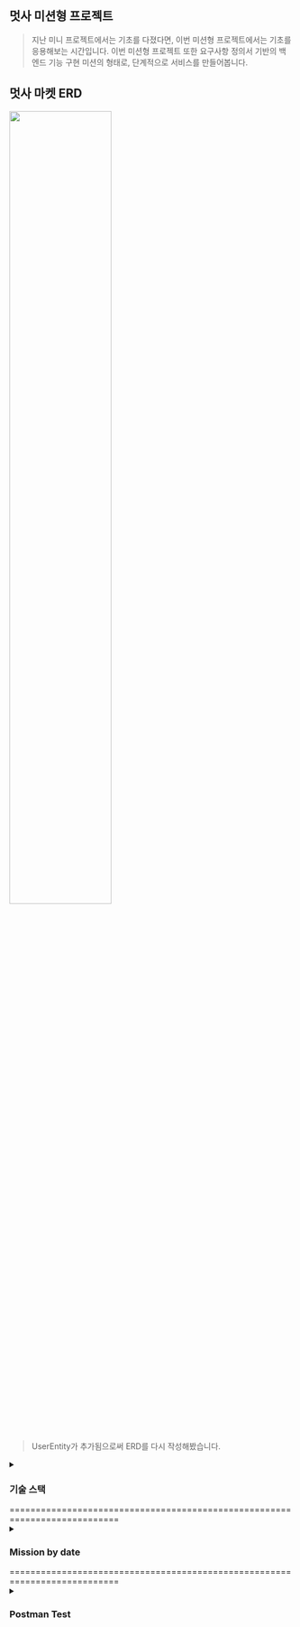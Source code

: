 ## 멋사 미션형 프로젝트
> 지난 미니 프로젝트에서는 기초를 다졌다면, 이번 미션형 프로젝트에서는 기초를 응용해보는 시간입니다.
> 이번 미션형 프로젝트 또한 요구사항 정의서 기반의 백엔드 기능 구현 미션의 형태로, 단계적으로 서비스를 만들어봅니다. 

## 멋사 마켓 ERD

<img width="60%" src="https://github.com/likelion-backend-5th/Project_1_KimMinGyun/assets/86220874/8d27da88-7754-4de1-8dff-4ee95fbafd19"/>

> UserEntity가 추가됨으로써 ERD를 다시 작성해봤습니다.

<details>
<summary>  
      
  ### 기술 스택 
</summary>

<img src="https://img.shields.io/badge/Spring Boot-6DB33F?style=for-the-badge&logo=Spring Boot&logoColor=red"><img src="https://img.shields.io/badge/intellijidea-000000F?style=for-the-badge&logo=Spring Boot&logoColor=black">   
</details>
===========================================================================
<details>
   
<summary>  
      
  ### Mission by date
</summary>

### Day1

```sh
1. 사용자는 **회원가입**을 진행할 수 있다.
    - 회원가입에 필요한 정보는 아이디와 비밀번호가 필수이다.
    - 부수적으로 전화번호, 이메일, 주소 정보를 기입할 수 있다.
    - 이에 필요한 사용자 Entity는 직접 작성하도록 한다.
    
2. **아이디 비밀번호**를 통해 로그인을 할 수 있어야 한다.
    
    
3. 아이디 비밀번호를 통해 로그인에 성공하면, **JWT가 발급**된다. 이 JWT를 소유하고 있을 경우 **인증**이 필요한 서비스에 접근이 가능해 진다.
    - 인증이 필요한 서비스는 추후(미션 후반부) 정의한다.
    
4. JWT를 받은 서비스는 **사용자가 누구인지** 사용자 **Entity를 기준**으로 정확하게 판단할 수 있어야 한다.
```

### (요구사항 구현하기 위해 집중한 부분, 변경하거나 추가한 부분)
* 1 
    * 필수 정보인 아이디, 비밀번호에 부수적으로 전화번호, 이메일, 주소 정보를 기입해야해서 UserDetails를 implements한 
      CustomUserDetails를 작성하였다.
    * 이에 필요한 UserEntity를 작성하였다.
    * 필수 정보인 username 과 password는 nullable = false를 하였고, username은 중복이 되면 안되기 때문에 unique 속성도 부여하였다.
    * 회원가입은 TokenController의 Post token/register로 진행할 수 있다.
 
 * 2 
    * 아이디 / 비밀번호로 로그인하기 위해서 JwtRequestDto를 활용하였다.
      
 * 3
    * 로그인에 성공하면 JWT가 발급되는데, TokenController의 Post token/issue로 진행할 수 있다.
    * username과 password가 일치하면 token을 생성하고 부여해준다
      
 * 4 
    * TokenController의 Post token/check로 사용자가 누구인지 확인할 수 있다.
    * Authorization bearer 부분에 토큰을 넣어줌으로써 username을 반환한다.        
            
===========================================================================

### Day2

```sh
1. 아이디와 비밀번호를 필요로 했던 테이블들은 실제 사용자 Record에 대응되도록 ERD를 수정하자.
    - ERD 수정과 함께 해당 정보를 적당히 표현할 수 있도록 Entity를 재작성하자.
    - 그리고 ORM의 기능을 충실히 사용할 수 있도록 어노테이션을 활용한다.
    
2. 다른 작성한 Entity도 변경을 진행한다.
    - 서로 참조하고 있는 테이블 관계가 있다면, 해당 사항이 표현될 수 있도록 Entity를 재작성한다.
```

* 1(UserEntity) 
    * 맨 위에 첨부해둔 ERD에 맞춰 엔티티를 수정하였다.
    * BaseEntity를 상속받은 UserEntity를 만들어줌으로써 createdAt, updatedAt 속성이 추가되었다.
    * 엔티티들과 연관을 맺을때 생기는 중간 매핑 테이블을 없애기위해 @JoinColumn을 이용하여 어떤 컬럼으로 조인을 할지 지정해주었다
    * 그리고 cascade-remove를 설정해 user 데이터가 지워질 때, 그 user가 포함된 데이터를 같이 지워지도록 하였다.

* 2(OtherEntities) 
    * 맨 위에 첨부해둔 ERD에 맞춰 엔티티를 수정하였다.
    * UserEntity에서 @OneToMany를 맺어주었지만, 다른 엔티티에서도 @ManyToOne을 이용하여 양방향으로 매핑을 해주겠다.
    * Many 쪽에 FK가 생기기 때문에, 어느 엔티티에서 연관 엔티티가 필요한지를 생각하고 관계를 맺어주면 좋다.
    * 이 프로젝트에서는 보통 판매 게시글이나 댓글, 네고 글 에서 유저를 찾아서 @ManyToOne이 유용하지만, 양방향으로 관계를 맺어주었다.
    * @ManyToOne을 할 때, CascadeType.PERSIST, CascadeType.MERGE 기능도 추가하여 각각의 엔티티에서 삽입이나, 수정을 할 때
      One 쪽 엔티티에도 반영이 되게 설정해주었다.
      
===========================================================================

### Day3
```sh
1. 본래 “누구든지 열람할 수 있다”의 기능 목록은 사용자가 **인증하지 않은 상태**에서 사용할 수 있도록 한다.
    - 등록된 물품 정보는 누구든지 열람할 수 있다.
    - 등록된 댓글은 누구든지 열람할 수 있다.
    - 기타 기능들
    
2. 작성자와 비밀번호를 포함하는 데이터는 **인증된 사용자만 사용**할 수 있도록 한다.
    - 이때 해당하는 기능에 포함되는 아이디 비밀번호 정보는, 1일차에 새로 작성한 사용자 Entity와의 관계로 대체한다.
        - 물품 정보 등록 → 물품 정보와 사용자 관계 설정
        - 댓글 등록 → 댓글과 사용자 관계 설정
        - 기타 등등
    - 누구든지 중고 거래를 목적으로 물품에 대한 정보를 등록할 수 있다.
    - 등록된 물품에 대한 질문을 위하여 댓글을 등록할 수 있다.
    - 등록된 물품에 대하여 구매 제안을 등록할 수 있다.
    - 기타 기능들
```

* 1
    * permitAll()에 
      "/token/issue", "/token/register"
      HttpMethod.GET, "/api/mutsamarket/items", "/api/mutsamarket/items/all", "/api/mutsamarket/items/{itemId}",
                      "/api/mutsamarket/items/{itemId}/comments"
      을 추가해줌으로써 로그인, 회원가입, 판매게시글 조회 3가지, 댓글 조회는 별 다른 인증 없이 누구든지 열람이 가능하다.

* 2
    * read를 제외한 다른 대부분의 기능들 create, update, delete는 인증된 사용자만 사용할 수 있도록 하였다
    * 예를들어, 등록은 누구든지 할 수 있지만 삭제, 수정 등을 할 때는 그 객체(물품, 댓글, 네고 등)의 등록자만이 할 수 있다
    * 또한, 네고를 조회할 때도 물품 정보 등록자는 모든 네고를 확인할 수 있고, 네고 작성자는 본인이 작성한 네고만 확인할 수 있다.

</details>
===========================================================================

<details>
<summary>
    
  ### Postman Test
</summary>


(사진을 클릭하시면 크게 볼 수 있습니다)

### 회원가입/로그인

<img width="60%" src="https://github.com/likelion-backend-5th/Project_1_KimMinGyun/assets/86220874/d2beb45b-a411-4461-809d-cebd9a00d461"/>

* 회원가입 정보를 Json 형식으로 보내면 회원가입


<img width="60%" src="https://github.com/likelion-backend-5th/Project_1_KimMinGyun/assets/86220874/9c1986da-8233-4b9d-80d9-e45ac512a12b"/>

* username과 password를 JSON 형식으로 보내면 로그인 하면서 토큰을 발급받을 수 있다
    * mingyun의 토큰은 eyJhbGciOiJIUzUxMiJ9.eyJzdWIiOiJtaW5neXVuIiwiaWF0IjoxNjkwODk4MzgyLCJleHAiOjE2OTA5MDE5ODJ9.5EsDv-Yx-q-YHuJImUPU0ait_sIIEEI8P69rM1_uAxXB3kUUZXbPm9jztr67TCrr6fGzRfIuVTtM4QdWmTJHaw
    * 미리 JpaUserDetailsManager에 만들어 놓은 user, user1이 있는데 test를 위해 user의 토큰도 받아서 두 명의 사용자를 가정해 테스트 해보겠다
    * user1의 토큰은 eyJhbGciOiJIUzUxMiJ9.eyJzdWIiOiJ1c2VyMSIsImlhdCI6MTY5MDg5ODg5MCwiZXhwIjoxNjkwOTAyNDkwfQ.LufEgCwSMzrANDEH2xSfJgq1W01WXIeqrdkIMCPkWyXW8pJLS1GkmafoxQuPbfPXWf9qrrmjmBTO1sF14CQv4Q
    * 테스트할 때 인증이 필요한 기능들은 계속 Authorization - Bearer Token 부분에 토큰을 넣어주면서 할 것이다. 기능에 따라 번갈아가며 넣을 것이다.


<img width="60%" src="https://github.com/likelion-backend-5th/Project_1_KimMinGyun/assets/86220874/060dae0f-898a-4166-92df-68d3557b07bb"/>

* 토큰을 Authorization - Bearer Token의 넣어주고 요청을 보내면 username도 확인할 수 있다 

===========================================================================

### SalesItem 기능

<img width="60%" src="https://github.com/likelion-backend-5th/Project_1_KimMinGyun/assets/86220874/6b55d9f8-5d48-4b81-bf2c-041231b99bae"/>

* 포스트맨의 컬렉션에서는 로그인을 하면 Authorization - Bearer Token에 자동으로 토큰 값이 넣어지기도 하는데, 일단 수동으로 넣어주고 요청을 보내겠다
    * 일단 mingyun의 토큰을 넣어줬다 (mingyun으로 로그인 한 것)
    * 그리고 item 판매 게시글을 2개 올리는 테스트를 하였다


<img width="60%" src="https://github.com/likelion-backend-5th/Project_1_KimMinGyun/assets/86220874/47ffc706-1f3a-4e06-bf1d-1dbd56ee9dac"/>

* read
    * read는 토큰을 안넣어줘도 조회를 할 수 있게 해놨다
    * 왼쪽에 get 요청 3개는 차례대로 단일 조회, 전체 조회, 페이지 조회이다.
    * 대표적으로 전체 조회만 사진으로 올려두었다. 3가지 조회가 다 잘되는 것을 확인하였다.


<img width="60%" src="https://github.com/likelion-backend-5th/Project_1_KimMinGyun/assets/86220874/ff2bb8df-dd30-44a6-aca6-99c9eeb4453e"/>

* delete
    * delete는 토큰을 넣어줘야한다.
    * 토큰을 통해 itemId의 작성자와 로그인한 user가 일치하면 삭제를 할 수 있게 하였다.
    * 판매 게시글 작성자가 아닌 user1의 토큰을 넣으면은 삭제가 되지 않는 것을 확인할 수 있다.


<img width="60%" src="https://github.com/likelion-backend-5th/Project_1_KimMinGyun/assets/86220874/15d3df43-c2fd-4d7c-9c34-c3e0c650e8c9"/>

* update
    * 마찬가지로 토큰으로 인증을 해서 작성자만이 수정을 할 수 있다.

<img width="60%" src="https://github.com/likelion-backend-5th/Project_1_KimMinGyun/assets/86220874/87d33aa1-158b-4467-815d-5ee88feddc54"/>

* Put Image
    * 사진을 넣을 수 있다. 서버에 폴더가 생기고 그 Url을 넣어주었다.


<img width="60%" src="https://github.com/likelion-backend-5th/Project_1_KimMinGyun/assets/86220874/3a24df96-b152-4706-8900-35af4b3169ef"/>

* read
    * put, delete 등을 하고 다시 조회한 결과 기능들이 잘 수행된 것을 확인할 수 있다
    
===========================================================================

### Comment 기능

<img width="60%" src="https://github.com/likelion-backend-5th/Project_1_KimMinGyun/assets/86220874/b1210428-60c3-45cf-9c34-da11e1fadb68"/>

* post 댓글
    * 댓글은 작성자든 구매하려는 사람이든 달 수 있게 하였다.
    * 댓글의 답글은 작성자만 달 수 있게 하였다.
    * 지금 테스트에서는 user1의 토큰으로 달았다. 삭제를 위해 2개 달았다. 


<img width="60%" src="https://github.com/likelion-backend-5th/Project_1_KimMinGyun/assets/86220874/e8d09b64-a29b-4a83-84b9-d86323eb2a4f"/>
      
* read
    * 페이지 조회로 구현하였다. itemId에 해당하는 댓글들을 보여준다.
    * 토큰 인증이 없어도 된다. 


<img width="60%" src="https://github.com/likelion-backend-5th/Project_1_KimMinGyun/assets/86220874/4cc4ccf4-4878-4830-ac99-2e5516bdfbcb"/>

* delete
    * 해당 댓글 작성자의 토큰(여기선 user1)을 넣어줘야 삭제를 할 수 있다.
    * itemId: 1, commentId: 2 의 댓글을 삭제하였다.


<img width="60%" src="https://github.com/likelion-backend-5th/Project_1_KimMinGyun/assets/86220874/c503b083-b641-4b90-8e18-90e723922821"/>

* update 댓글
    *  해당 댓글 작성자가 수정을 할 수 있다.
    *  itemId: 1, commentId: 1 의 댓글을 수정하였다.  



<img width="60%" src="https://github.com/likelion-backend-5th/Project_1_KimMinGyun/assets/86220874/d8d5b5c4-3c80-4bf8-ad37-143831d4704d"/>

* post Reply
    * 아이템 판매글 작성자만이 달 수 있다.
    * 1번 아이템 1번 댓글에 대해 답글을 달았다.

<img width="60%" src="https://github.com/likelion-backend-5th/Project_1_KimMinGyun/assets/86220874/f62e7678-9de5-4533-987e-e95de13705db"/>
   
* read
    * read 결과 post, delete, update가 정상 동작한 것을 확인할 수 있다.
 
===========================================================================

### Negotiation 기능

<img width="60%" src="https://github.com/likelion-backend-5th/Project_1_KimMinGyun/assets/86220874/adef2ff0-0345-44a8-92e9-2f0597b40df2"/>

* post Nego
    * Nego 에서는 또 다른 user의 토큰을 발급받아 총 3명의 토큰으로 test를 할 것이다.
    * 일단 user1, user2 의 토큰으로 각각 2개씩 Nego를 post 하였다

<img width="60%" src="https://github.com/likelion-backend-5th/Project_1_KimMinGyun/assets/86220874/d212e7e9-a31b-47aa-bb5f-54abd2f93ae4"/>

<img width="60%" src="https://github.com/likelion-backend-5th/Project_1_KimMinGyun/assets/86220874/c1933057-fdf7-4858-ae74-9861620c062d"/>

<img width="60%" src="https://github.com/likelion-backend-5th/Project_1_KimMinGyun/assets/86220874/aa7b769f-c023-4b0c-b3f1-8b9995466edf"/>

 
* read
    * read는 세 가지 경우를 확인해야 한다.
    * 위에서부터 차례로 판매글 작성자의 토큰, user1의 토큰, user2의 토큰으로 read를 한 결과이다.
    * 판매글 작성자는 모든 네고를 확인할 수 있다.
    * 각각의 user들은 자신의 네고만 확인할 수 있다.
    * read의 결과로써 네고했던 가격과 status를 확인할 수 있다.

<img width="60%" src="https://github.com/likelion-backend-5th/Project_1_KimMinGyun/assets/86220874/bce7ed2a-af1f-4a67-8da7-0c49852b5e8c"/>

<img width="60%" src="https://github.com/likelion-backend-5th/Project_1_KimMinGyun/assets/86220874/657cc461-1fa7-46ee-bd8c-9092f321494b"/>

* update(1)
    * update도 세가지 경우가 있는데, 일단 첫번째 경우이다.
    * 네고를 했던 사람만이 가격을 수정할 수 있다.(다른 토큰으로 할 시 에러 발생)
    * read로 결과를 확인하였다. 네고 가격이 잘 바뀐 것을 확인하였다. (편의를 위해 판매 글 작성자의 토큰으로 read 수행)


<img width="60%" src="https://github.com/likelion-backend-5th/Project_1_KimMinGyun/assets/86220874/c3cd4c43-56f0-4e28-b8ff-d309e1c4c192"/>

* delete
    * 또 다른 update 확인에 앞서 delete를 했다.
    * 마찬가지로 네고를 한 사람의 토큰을 넣어줘야 삭제가 된다

<img width="60%" src="https://github.com/likelion-backend-5th/Project_1_KimMinGyun/assets/86220874/2a7e7613-2b30-4b3c-9e22-17e8edec72d4"/>

<img width="60%" src="https://github.com/likelion-backend-5th/Project_1_KimMinGyun/assets/86220874/79f5cf7d-f18a-4706-9c08-83a9c503dbc1"/>
 
* update(2)
    * 네고를 받은 작성자는 status를 바꿔줄 수 있다.
    * 수락 or 거절로 바꿀 수 있는데, 1번 네고에 대해서는 수락을 하였고 2번 네고에 대해서는 거절, 3번 네고에 대해서는 그대로 두었다.
    * 조회 결과 status가 잘 바뀐 것을 확인할 수 있다.
 
<img width="60%" src="https://github.com/likelion-backend-5th/Project_1_KimMinGyun/assets/86220874/01285fe9-2c56-4d09-a6a3-567c5ffa9df6"/>

<img width="60%" src="https://github.com/likelion-backend-5th/Project_1_KimMinGyun/assets/86220874/e9442f94-99e9-456d-9eec-7bb8dff6547b"/>

  
* update(3)
    * 네고를 한 유저는 status가 "수락" 상태인 것에 한해 구매 확정을 할 수 있다.
    * 구매 확정을 함에 따라 나머지의 제안들의 status가 "거절로 바뀌는 것을 확인할 수 있다.
 
</details>

